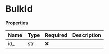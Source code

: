 # BulkId

**Properties**

| Name | Type | Required | Description |
| :--- | :--- | :------- | :---------- |
| id\_ | str  | ❌       |             |

